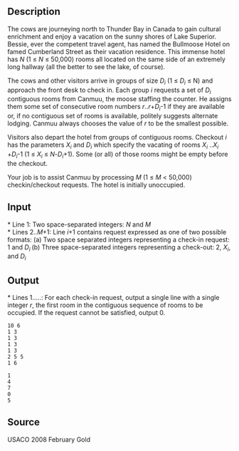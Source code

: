 <h2>Description</h2><p><div><p>The cows are journeying north to Thunder Bay in Canada to gain cultural enrichment and enjoy a vacation on the sunny shores of Lake Superior. Bessie, ever the competent travel agent, has named the Bullmoose Hotel on famed Cumberland Street as their vacation residence. This immense hotel has <i>N</i> (1 ≤ <i>N</i> ≤ 50,000) rooms all located on the same side of an extremely long hallway (all the better to see the lake, of course).</p><p>The cows and other visitors arrive in groups of size <i>D<sub>i</sub></i> (1 ≤ <i>D<sub>i</sub></i> ≤ N) and approach the front desk to check in. Each group <i>i</i> requests a set of <i>D<sub>i</sub></i> contiguous rooms from Canmuu, the moose staffing the counter. He assigns them some set of consecutive room numbers <i>r</i>..<i>r</i>+<i>D<sub>i</sub></i>-1 if they are available or, if no contiguous set of rooms is available, politely suggests alternate lodging. Canmuu always chooses the value of <i>r</i> to be the smallest possible.</p><p>Visitors also depart the hotel from groups of contiguous rooms. Checkout <i>i</i> has the parameters<i> X<sub>i</sub></i> and <i>D<sub>i</sub></i> which specify the vacating of rooms <i>X<sub>i</sub></i> ..<i>X<sub>i</sub></i> +<i>D<sub>i</sub></i>-1 (1 ≤ <i>X<sub>i</sub></i> ≤ <i>N</i>-<i>D<sub>i</sub></i>+1). Some (or all) of those rooms might be empty before the checkout.</p><p>Your job is to assist Canmuu by processing <i>M</i> (1 ≤ <i>M</i> &lt; 50,000) checkin/checkout requests. The hotel is initially unoccupied.</p></div></p><h2>Input</h2><p><p>* Line 1: Two space-separated integers: <i>N</i> and <i>M</i><br>* Lines 2..<i>M</i>+1: Line <i>i</i>+1 contains request expressed as one of two possible formats: (a) Two space separated integers representing a check-in request: 1 and <i>D<sub>i </sub></i>(b) Three space-separated integers representing a check-out: 2, <i>X<sub>i</sub></i>, and <i>D<sub>i </sub></i></p></p><h2>Output</h2><p><p>* Lines 1.....: For each check-in request, output a single line with a single integer <i>r</i>, the first room in the contiguous sequence of rooms to be occupied. If the request cannot be satisfied, output 0.</p></p>

<pre><code class="language-input1">10 6
1 3
1 3
1 3
1 3
2 5 5
1 6
</code></pre>

<pre><code class="language-output1">1
4
7
0
5
</code></pre>

<h2>Source</h2><p>USACO 2008 February Gold</p>
